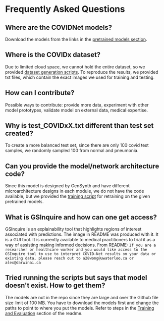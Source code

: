 # Frequently Asked Questions

## Where are the COVIDNet models?
Download the models from the links in the [pretrained models section](models.md).

## Where is the COVIDx dataset?
Due to limited cloud space, we cannot hold the entire dataset, so we provided [dataset generation scripts](COVIDx.md). To reproduce the results, we provided txt files, which contain the exact images we used for training and testing.

## How can I contribute?
Possible ways to contribute: provide more data, experiment with other model prototypes, validate model on external data, medical expertise.

## Why is test_COVIDxX.txt different than test set created?
To create a more balanced test set, since there are only 100 covid test samples, we randomly sampled 100 from normal and pneumonia.

## Can you provide the model/network architecture code?
Since this model is designed by GenSynth and have different microarchitecture designs in each module, we do not have the code available, but we provided the [training script](train_eval_inference.md) for retraining on the given pretrained models.

## What is GSInquire and how can one get access?
GSInquire is an explainability tool that highlights regions of interest associated with predictions. The image in README was produced with it. It is a GUI tool. It is currently available to medical practitioners to trial it as a way of assisting making informed decisions. From README: `If you are a researcher or healthcare worker and you would like access to the GSInquire tool to use to interpret COVID-Net results on your data or existing data, please reach out to a28wong@uwaterloo.ca or alex@darwinai.ca`

## Tried running the scripts but says that model doesn't exist. How to get them?
The models are not in the repo since they are large and over the Github file size limit of 100 MB. You have to download the models first and change the paths to point to where you put the models. Refer to steps in the [Training and Evaluation](train_eval_inference.md) section of the readme.
